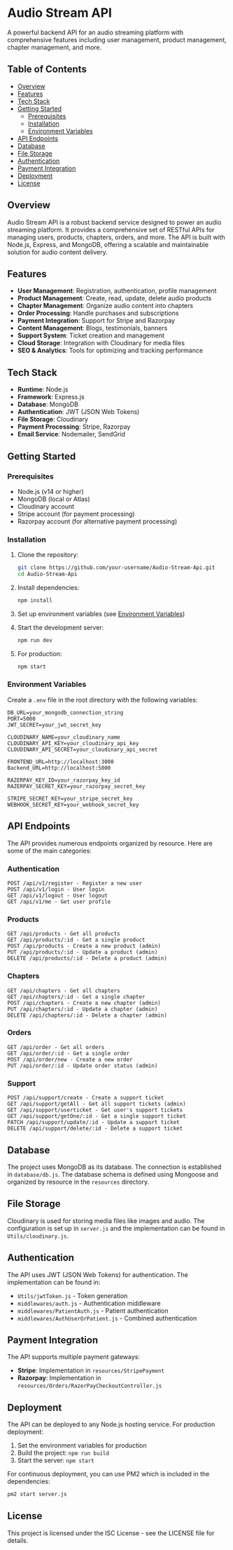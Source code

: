 # Audio Stream API

A powerful backend API for an audio streaming platform with comprehensive features including user management, product management, chapter management, and more.

## Table of Contents

- [Overview](#overview)
- [Features](#features)
- [Tech Stack](#tech-stack)
- [Getting Started](#getting-started)
  - [Prerequisites](#prerequisites)
  - [Installation](#installation)
  - [Environment Variables](#environment-variables)
- [API Endpoints](#api-endpoints)
- [Database](#database)
- [File Storage](#file-storage)
- [Authentication](#authentication)
- [Payment Integration](#payment-integration)
- [Deployment](#deployment)
- [License](#license)

## Overview

Audio Stream API is a robust backend service designed to power an audio streaming platform. It provides a comprehensive set of RESTful APIs for managing users, products, chapters, orders, and more. The API is built with Node.js, Express, and MongoDB, offering a scalable and maintainable solution for audio content delivery.

## Features

- **User Management**: Registration, authentication, profile management
- **Product Management**: Create, read, update, delete audio products
- **Chapter Management**: Organize audio content into chapters
- **Order Processing**: Handle purchases and subscriptions
- **Payment Integration**: Support for Stripe and Razorpay
- **Content Management**: Blogs, testimonials, banners
- **Support System**: Ticket creation and management
- **Cloud Storage**: Integration with Cloudinary for media files
- **SEO & Analytics**: Tools for optimizing and tracking performance

## Tech Stack

- **Runtime**: Node.js
- **Framework**: Express.js
- **Database**: MongoDB
- **Authentication**: JWT (JSON Web Tokens)
- **File Storage**: Cloudinary
- **Payment Processing**: Stripe, Razorpay
- **Email Service**: Nodemailer, SendGrid

## Getting Started

### Prerequisites

- Node.js (v14 or higher)
- MongoDB (local or Atlas)
- Cloudinary account
- Stripe account (for payment processing)
- Razorpay account (for alternative payment processing)

### Installation

1. Clone the repository:

   ```bash
   git clone https://github.com/your-username/Audio-Stream-Api.git
   cd Audio-Stream-Api
   ```

2. Install dependencies:

   ```bash
   npm install
   ```

3. Set up environment variables (see [Environment Variables](#environment-variables))

4. Start the development server:

   ```bash
   npm run dev
   ```

5. For production:
   ```bash
   npm start
   ```

### Environment Variables

Create a `.env` file in the root directory with the following variables:

```env
DB_URL=your_mongodb_connection_string
PORT=5000
JWT_SECRET=your_jwt_secret_key

CLOUDINARY_NAME=your_cloudinary_name
CLOUDINARY_API_KEY=your_cloudinary_api_key
CLOUDINARY_API_SECRET=your_cloudinary_api_secret

FRONTEND_URL=http://localhost:3000
Backend_URL=http://localhost:5000

RAZERPAY_KEY_ID=your_razorpay_key_id
RAZERPAY_SECRET_KEY=your_razorpay_secret_key

STRIPE_SECRET_KEY=your_stripe_secret_key
WEBHOOK_SECRET_KEY=your_webhook_secret_key
```

## API Endpoints

The API provides numerous endpoints organized by resource. Here are some of the main categories:

### Authentication

```
POST /api/v1/register - Register a new user
POST /api/v1/login - User login
GET /api/v1/logout - User logout
GET /api/v1/me - Get user profile
```

### Products

```
GET /api/products - Get all products
GET /api/products/:id - Get a single product
POST /api/products - Create a new product (admin)
PUT /api/products/:id - Update a product (admin)
DELETE /api/products/:id - Delete a product (admin)
```

### Chapters

```
GET /api/chapters - Get all chapters
GET /api/chapters/:id - Get a single chapter
POST /api/chapters - Create a new chapter (admin)
PUT /api/chapters/:id - Update a chapter (admin)
DELETE /api/chapters/:id - Delete a chapter (admin)
```

### Orders

```
GET /api/order - Get all orders
GET /api/order/:id - Get a single order
POST /api/order/new - Create a new order
PUT /api/order/:id - Update order status (admin)
```

### Support

```
POST /api/support/create - Create a support ticket
GET /api/support/getAll - Get all support tickets (admin)
GET /api/support/userticket - Get user's support tickets
GET /api/support/getOne/:id - Get a single support ticket
PATCH /api/support/update/:id - Update a support ticket
DELETE /api/support/delete/:id - Delete a support ticket
```

## Database

The project uses MongoDB as its database. The connection is established in `database/db.js`. The database schema is defined using Mongoose and organized by resource in the `resources` directory.

## File Storage

Cloudinary is used for storing media files like images and audio. The configuration is set up in `server.js` and the implementation can be found in `Utils/cloudinary.js`.

## Authentication

The API uses JWT (JSON Web Tokens) for authentication. The implementation can be found in:

- `Utils/jwtToken.js` - Token generation
- `middlewares/auth.js` - Authentication middleware
- `middlewares/PatientAuth.js` - Patient authentication
- `middlewares/AuthUserOrPatient.js` - Combined authentication

## Payment Integration

The API supports multiple payment gateways:

- **Stripe**: Implementation in `resources/StripePayment`
- **Razorpay**: Implementation in `resources/Orders/RazerPayCheckoutController.js`

## Deployment

The API can be deployed to any Node.js hosting service. For production deployment:

1. Set the environment variables for production
2. Build the project: `npm run build`
3. Start the server: `npm start`

For continuous deployment, you can use PM2 which is included in the dependencies:

```bash
pm2 start server.js
```

## License

This project is licensed under the ISC License - see the LICENSE file for details.
